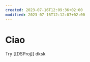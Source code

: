 ```yaml
---
created: 2023-07-16T12:09:36+02:00
modified: 2023-07-16T12:12:07+02:00
---
```


# Ciao

Try [[DSProj]] dksk
